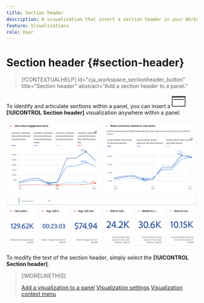 ```yaml
---
title: Section header
description: A visualization that insert a section header in your Workspace project.
feature: Visualizations
role: User
---
```


# Section header {#section-header}

<!-- markdownlint-disable MD034 -->

>[!CONTEXTUALHELP]
>id="cja_workspace_sectionheader_button"
>title="Section header"
>abstract="Add a section header to a panel."

<!-- markdownlint-enable MD034 -->


To identify and articulate sections within a panel, you can insert a ![PageRule](/help/assets/icons/PageRule.svg) **[!UICONTROL Section header]** visualization anywhere within a panel.

![Section header](/help/analysis-workspace/visualizations/assets/section-header.png)

To modify the text of the section header, simply select the **[!UICONTROL Section header]**.


>[!MORELIKETHIS]
>
>[Add a visualization to a panel](/help/analysis-workspace/visualizations/freeform-analysis-visualizations.md#add-visualizations-to-a-panel)
>[Visualization settings](/help/analysis-workspace/visualizations/freeform-analysis-visualizations.md#settings)
>[Visualization context menu](/help/analysis-workspace/visualizations/freeform-analysis-visualizations.md#context-menu)
>
